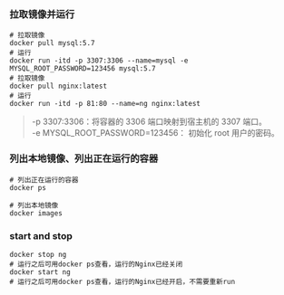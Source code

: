 

### 拉取镜像并运行
```shell
# 拉取镜像
docker pull mysql:5.7
# 运行
docker run -itd -p 3307:3306 --name=mysql -e MYSQL_ROOT_PASSWORD=123456 mysql:5.7
# 拉取镜像
docker pull nginx:latest
# 运行
docker run -itd -p 81:80 --name=ng nginx:latest
```
> -p 3307:3306：将容器的 3306 端口映射到宿主机的 3307 端口。  
> -e MYSQL_ROOT_PASSWORD=123456： 初始化 root 用户的密码。

### 列出本地镜像、列出正在运行的容器
```shell
# 列出正在运行的容器
docker ps

# 列出本地镜像
docker images
```
### start and stop
```shell
docker stop ng
# 运行之后可用docker ps查看，运行的Nginx已经关闭
docker start ng
# 运行之后可用docker ps查看，运行的Nginx已经开启，不需要重新run
```





